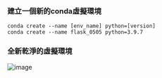 ### 建立一個新的conda虛擬環境
```
conda create --name [env_name] python=[version]
conda create --name flask_0505 python=3.9.7
```
### 全新乾淨的虛擬環境

![image](https://user-images.githubusercontent.com/55253641/166874172-656cde55-a77c-4002-a9de-02c0dc0c147f.png)
